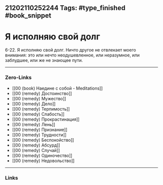 21202110252244
Tags: #type_finished #book_snippet 
---
# Я исполняю свой долг

 6-22. Я исполняю свой долг. Ничто другое не отвлекает моего внимания: это или нечто неодушевленное, или неразумное, или заблудшее, или же не знающее пути. 

---
### Zero-Links
 - [[00 (book) Наедине с собой - Meditations]]
 - [[00 (remedy) Достоинство]]
 - [[00 (remedy) Мужество]]
 - [[00 (remedy) Дело]]
 - [[00 (remedy) Терпимость]]
 - [[00 (remedy) Слабость]]
 - [[00 (remedy) Прокрастинация]]
 - [[00 (remedy) Лень]]
 - [[00 (remedy) Признание]]
 - [[00 (remedy) Трудности]]
 - [[00 (remedy) Беспокойство]]
 - [[00 (remedy) Абсурд]]
 - [[00 (remedy) Случай]]
 - [[00 (remedy) Одиночество]]
 - [[00 (remedy) Недовольство]]
---
### Links
